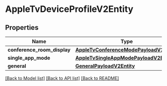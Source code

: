 # AppleTvDeviceProfileV2Entity

## Properties
Name | Type | Description | Notes
------------ | ------------- | ------------- | -------------
**conference_room_display** | [**AppleTvConferenceModePayloadV2Entity**](AppleTvConferenceModePayloadV2Entity.md) |  | [optional] 
**single_app_mode** | [**AppleTvSingleAppModePayloadV2Entity**](AppleTvSingleAppModePayloadV2Entity.md) |  | [optional] 
**general** | [**GeneralPayloadV2Entity**](GeneralPayloadV2Entity.md) |  | [optional] 

[[Back to Model list]](../README.md#documentation-for-models) [[Back to API list]](../README.md#documentation-for-api-endpoints) [[Back to README]](../README.md)



